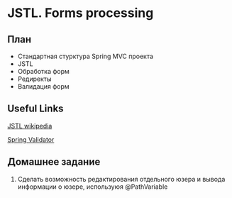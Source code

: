 # JSTL. Forms processing

## План
* Стандартная стурктура Spring MVC проекта
* JSTL
* Обработка форм
* Редиректы
* Валидация форм


## Useful Links

[JSTL wikipedia](https://ru.wikipedia.org/wiki/JSTL)

[Spring Validator](http://docs.spring.io/spring-framework/docs/current/spring-framework-reference/html/validation.html)

## Домашнее задание

1) Сделать возможность редактирования отдельного юзера и вывода информации о юзере, используюя @PathVariable
